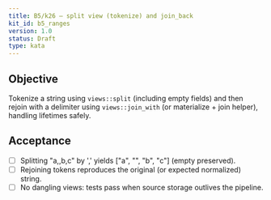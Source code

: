 ```yaml
---
title: B5/k26 — split view (tokenize) and join_back
kit_id: b5_ranges
version: 1.0
status: Draft
type: kata
---
```

## Objective
Tokenize a string using `views::split` (including empty fields) and then rejoin with a delimiter using `views::join_with` (or materialize + join helper), handling lifetimes safely.
## Acceptance
- [ ] Splitting "a,,b,c" by ',' yields ["a", "", "b", "c"] (empty preserved).
- [ ] Rejoining tokens reproduces the original (or expected normalized) string.
- [ ] No dangling views: tests pass when source storage outlives the pipeline.
